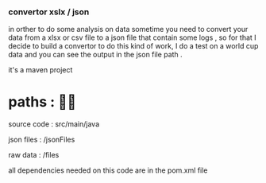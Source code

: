 ### convertor xslx / json

in orther to do some analysis on data sometime you need to convert your data from a xlsx or csv file to a json file that contain some logs , so for that I decide to build a convertor to do this kind of work, I do a test on a world cup data and you can see the output in the json file path .

it's a maven project

# paths : 📄📄 

source code : src/main/java

json files : /jsonFiles

raw data : /files

all dependencies needed on this code are in the pom.xml file
